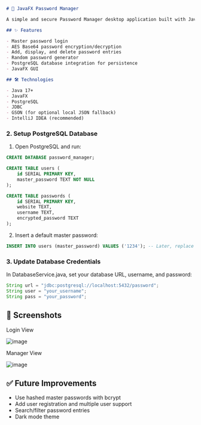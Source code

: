 ````markdown
# 🔐 JavaFX Password Manager

A simple and secure Password Manager desktop application built with JavaFX. It allows users to store, encrypt, view, and manage passwords. Data is stored in a PostgreSQL database.

## ✨ Features

- Master password login
- AES Base64 password encryption/decryption
- Add, display, and delete password entries
- Random password generator
- PostgreSQL database integration for persistence
- JavaFX GUI

## 🛠 Technologies

- Java 17+
- JavaFX
- PostgreSQL
- JDBC
- GSON (for optional local JSON fallback)
- IntelliJ IDEA (recommended)

````

### 2. Setup PostgreSQL Database

1. Open PostgreSQL and run:

```sql
CREATE DATABASE password_manager;

CREATE TABLE users (
    id SERIAL PRIMARY KEY,
    master_password TEXT NOT NULL
);

CREATE TABLE passwords (
    id SERIAL PRIMARY KEY,
    website TEXT,
    username TEXT,
    encrypted_password TEXT
);
```

2. Insert a default master password:

```sql
INSERT INTO users (master_password) VALUES ('1234'); -- Later, replace with hash
```

### 3. Update Database Credentials

In DatabaseService.java, set your database URL, username, and password:

```java
String url = "jdbc:postgresql://localhost:5432/password";
String user = "your_username";
String pass = "your_password";
```

## 📸 Screenshots
Login View  

![image](https://github.com/user-attachments/assets/b0f705fe-63c2-46cd-832b-55589c57d103)


Manager View 

![image](https://github.com/user-attachments/assets/cbd04431-68d0-42df-8956-796afcaa2b30)

## ✅ Future Improvements

* Use hashed master passwords with bcrypt
* Add user registration and multiple user support
* Search/filter password entries
* Dark mode theme

```
